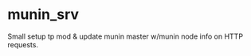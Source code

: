 munin_srv
=========

Small setup tp mod &amp; update munin master w/munin node info on HTTP requests.
